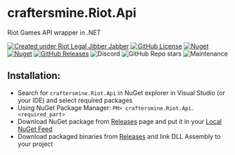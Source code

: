 # craftersmine.Riot.Api
Riot Games API wrapper in .NET

[![Created under Riot Legal Jibber Jabber](https://img.shields.io/badge/created_under-Riot_Legal_Jibber_Jabber-red?logo=riot-games)](https://www.riotgames.com/en/legal)
[![GitHub License](https://img.shields.io/github/license/craftersmine/Riot.Api)](https://github.com/craftersmine/Riot.Api/tree/master/LICENSE)
[![Nuget](https://img.shields.io/nuget/v/craftersmine.Riot.Api?logo=nuget)](https://www.nuget.org/packages/craftersmine.Riot.Api) 
[![Nuget](https://img.shields.io/nuget/dt/craftersmine.Riot.Api?label=nuget%20downloads&logo=nuget)](https://www.nuget.org/packages/craftersmine.Riot.Api) 
[![GitHub Releases](https://img.shields.io/github/downloads/craftersmine/Riot.Api/total?label=github%20downloads&logo=github)](https://github.com/craftersmine/Riot.Api/releases)
![Discord](https://img.shields.io/badge/discord-@craftersmine-5865f2?logo=discord&logoColor=white)
![GitHub Repo stars](https://img.shields.io/github/stars/craftersmine/Riot.Api)
![Maintenance](https://img.shields.io/maintenance/yes/2023)

## Installation:
* Search for `craftersmine.Riot.Api` in NuGet explorer in Visual Studio (or your IDE) and select required packages
* Using NuGet Package Manager: ```PM> craftersmine.Riot.Api.<required_part>```
* Download NuGet package from [Releases](https://github.com/craftersmine/Riot.Api/releases) page and put it in your [Local NuGet Feed](https://docs.microsoft.com/en-us/nuget/hosting-packages/overview)
* Download packaged binaries from [Releases](https://github.com/craftersmine/Riot.Api/releases) and link DLL Assembly to your project
